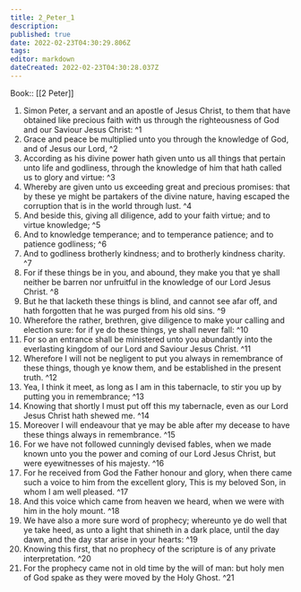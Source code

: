 ```yaml
---
title: 2_Peter_1
description: 
published: true
date: 2022-02-23T04:30:29.806Z
tags: 
editor: markdown
dateCreated: 2022-02-23T04:30:28.037Z
---
```


 Book:: [[2 Peter]]
 1. Simon Peter, a servant and an apostle of Jesus Christ, to them that have obtained like precious faith with us through the righteousness of God and our Saviour Jesus Christ: ^1
 2. Grace and peace be multiplied unto you through the knowledge of God, and of Jesus our Lord, ^2
 3. According as his divine power hath given unto us all things that pertain unto life and godliness, through the knowledge of him that hath called us to glory and virtue: ^3
 4. Whereby are given unto us exceeding great and precious promises: that by these ye might be partakers of the divine nature, having escaped the corruption that is in the world through lust. ^4
 5. And beside this, giving all diligence, add to your faith virtue; and to virtue knowledge; ^5
 6. And to knowledge temperance; and to temperance patience; and to patience godliness; ^6
 7. And to godliness brotherly kindness; and to brotherly kindness charity. ^7
 8. For if these things be in you, and abound, they make you that ye shall neither be barren nor unfruitful in the knowledge of our Lord Jesus Christ. ^8
 9. But he that lacketh these things is blind, and cannot see afar off, and hath forgotten that he was purged from his old sins. ^9
 10. Wherefore the rather, brethren, give diligence to make your calling and election sure: for if ye do these things, ye shall never fall: ^10
 11. For so an entrance shall be ministered unto you abundantly into the everlasting kingdom of our Lord and Saviour Jesus Christ. ^11
 12. Wherefore I will not be negligent to put you always in remembrance of these things, though ye know them, and be established in the present truth. ^12
 13. Yea, I think it meet, as long as I am in this tabernacle, to stir you up by putting you in remembrance; ^13
 14. Knowing that shortly I must put off this my tabernacle, even as our Lord Jesus Christ hath shewed me. ^14
 15. Moreover I will endeavour that ye may be able after my decease to have these things always in remembrance. ^15
 16. For we have not followed cunningly devised fables, when we made known unto you the power and coming of our Lord Jesus Christ, but were eyewitnesses of his majesty. ^16
 17. For he received from God the Father honour and glory, when there came such a voice to him from the excellent glory, This is my beloved Son, in whom I am well pleased. ^17
 18. And this voice which came from heaven we heard, when we were with him in the holy mount. ^18
 19. We have also a more sure word of prophecy; whereunto ye do well that ye take heed, as unto a light that shineth in a dark place, until the day dawn, and the day star arise in your hearts: ^19
 20. Knowing this first, that no prophecy of the scripture is of any private interpretation. ^20
 21. For the prophecy came not in old time by the will of man: but holy men of God spake as they were moved by the Holy Ghost. ^21
